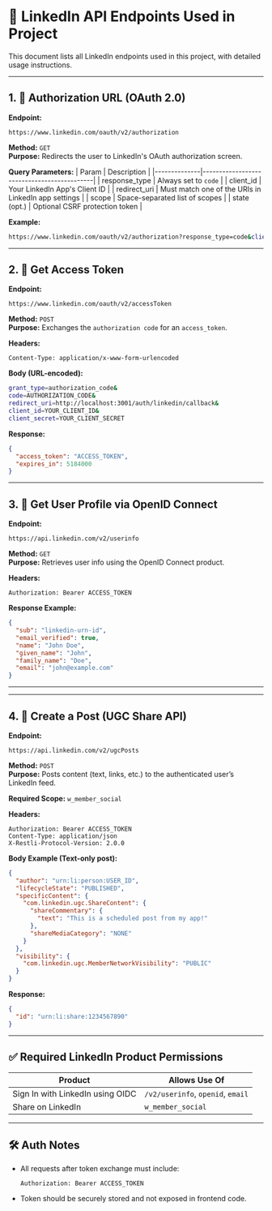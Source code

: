 # 🔗 LinkedIn API Endpoints Used in Project

This document lists all LinkedIn endpoints used in this project, with detailed usage instructions.

---

## 1. 🔐 Authorization URL (OAuth 2.0)

**Endpoint:**
```
https://www.linkedin.com/oauth/v2/authorization
```

**Method:** `GET`  
**Purpose:** Redirects the user to LinkedIn's OAuth authorization screen.

**Query Parameters:**
| Param        | Description                                |
|--------------|--------------------------------------------|
| response_type | Always set to `code`                      |
| client_id     | Your LinkedIn App's Client ID             |
| redirect_uri  | Must match one of the URIs in LinkedIn app settings |
| scope         | Space-separated list of scopes            |
| state (opt.)  | Optional CSRF protection token            |

**Example:**
```bash
https://www.linkedin.com/oauth/v2/authorization?response_type=code&client_id=YOUR_CLIENT_ID&redirect_uri=http://localhost:3001/auth/linkedin/callback&scope=w_member_social%20openid%20email
```

---

## 2. 🎫 Get Access Token

**Endpoint:**
```
https://www.linkedin.com/oauth/v2/accessToken
```

**Method:** `POST`  
**Purpose:** Exchanges the `authorization code` for an `access_token`.

**Headers:**
```http
Content-Type: application/x-www-form-urlencoded
```

**Body (URL-encoded):**
```bash
grant_type=authorization_code&
code=AUTHORIZATION_CODE&
redirect_uri=http://localhost:3001/auth/linkedin/callback&
client_id=YOUR_CLIENT_ID&
client_secret=YOUR_CLIENT_SECRET
```

**Response:**
```json
{
  "access_token": "ACCESS_TOKEN",
  "expires_in": 5184000
}
```

---

## 3. 👤 Get User Profile via OpenID Connect

**Endpoint:**
```
https://api.linkedin.com/v2/userinfo
```

**Method:** `GET`  
**Purpose:** Retrieves user info using the OpenID Connect product.

**Headers:**
```http
Authorization: Bearer ACCESS_TOKEN
```

**Response Example:**
```json
{
  "sub": "linkedin-urn-id",
  "email_verified": true,
  "name": "John Doe",
  "given_name": "John",
  "family_name": "Doe",
  "email": "john@example.com"
}
```

---

---

## 4. 📝 Create a Post (UGC Share API)

**Endpoint:**
```
https://api.linkedin.com/v2/ugcPosts
```

**Method:** `POST`  
**Purpose:** Posts content (text, links, etc.) to the authenticated user’s LinkedIn feed.

**Required Scope:** `w_member_social`

**Headers:**
```http
Authorization: Bearer ACCESS_TOKEN
Content-Type: application/json
X-Restli-Protocol-Version: 2.0.0
```

**Body Example (Text-only post):**
```json
{
  "author": "urn:li:person:USER_ID",
  "lifecycleState": "PUBLISHED",
  "specificContent": {
    "com.linkedin.ugc.ShareContent": {
      "shareCommentary": {
        "text": "This is a scheduled post from my app!"
      },
      "shareMediaCategory": "NONE"
    }
  },
  "visibility": {
    "com.linkedin.ugc.MemberNetworkVisibility": "PUBLIC"
  }
}
```

**Response:**
```json
{
  "id": "urn:li:share:1234567890"
}
```

---

## ✅ Required LinkedIn Product Permissions

| Product                                 | Allows Use Of                          |
|----------------------------------------|----------------------------------------|
| Sign In with LinkedIn using OIDC       | `/v2/userinfo`, `openid`, `email`      |
| Share on LinkedIn                      | `w_member_social`                      |

---

## 🛠 Auth Notes

- All requests after token exchange must include:
  ```http
  Authorization: Bearer ACCESS_TOKEN
  ```
- Token should be securely stored and not exposed in frontend code.